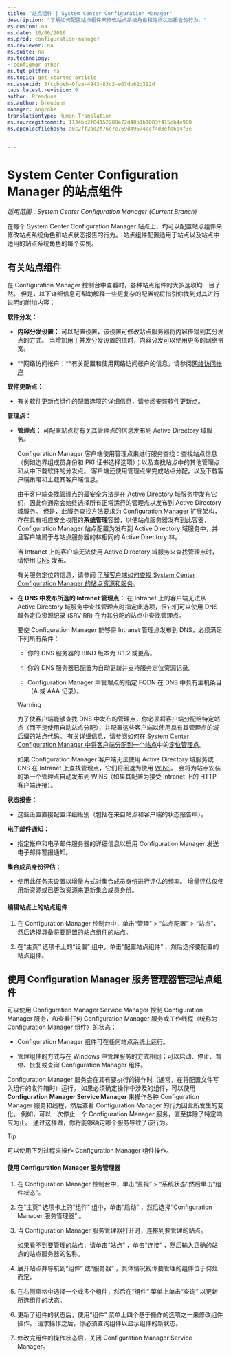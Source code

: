 ```yaml
---
title: "站点组件 | System Center Configuration Manager"
description: "了解如何配置站点组件来修改站点系统角色和站点状态报告的行为。"
ms.custom: na
ms.date: 10/06/2016
ms.prod: configuration-manager
ms.reviewer: na
ms.suite: na
ms.technology:
- configmgr-other
ms.tgt_pltfrm: na
ms.topic: get-started-article
ms.assetid: 5fccbbeb-0faa-4943-83c2-e67db62d392d
caps.latest.revision: 9
author: Brenduns
ms.author: brenduns
manager: angrobe
translationtype: Human Translation
ms.sourcegitcommit: 1134bb2f04152288e72d40b1b1083f415cb4e900
ms.openlocfilehash: a0c2ff2ad2f76e7e769d49674ccf4d3efe6b4f3e


---
```

# <a name="site-components-for-system-center-configuration-manager"></a>System Center Configuration Manager 的站点组件

*适用范围：System Center Configuration Manager (Current Branch)*

在每个 System Center Configuration Manager 站点上，均可以配置站点组件来修改站点系统角色和站点状态报告的行为。 站点组件配置适用于站点以及站点中适用的站点系统角色的每个实例。  

## <a name="about-site-components"></a>有关站点组件  
 在 Configuration Manager 控制台中查看时，各种站点组件的大多选项均一目了然。 但是，以下详细信息可帮助解释一些更复杂的配置或将指引你找到对其进行说明的附加内容：  

**软件分发：**  

-   **内容分发设置：**  可以配置设置，该设置可修改站点服务器将内容传输到其分发点的方式。 当增加用于并发分发设置的值时，内容分发可以使用更多的网络带宽。  

-   **网络访问帐户：**有关配置和使用网络访问帐户的信息，请参阅[网络访问帐户](../../../../core/plan-design/hierarchy/manage-accounts-to-access-content.md#bkmk_NAA)  

**软件更新点：**  

-   有关软件更新点组件的配置选项的详细信息，请参阅[安装软件更新点](../../../../sum/get-started/install-a-software-update-point.md)。  

**管理点：**  

-   **管理点：** 可配置站点将有关其管理点的信息发布到 Active Directory 域服务。  

     Configuration Manager 客户端使用管理点来进行服务查找：查找站点信息（例如边界组成员身份和 PKI 证书选择选项）；以及查找站点中的其他管理点和从中下载软件的分发点。 客户端还使用管理点来完成站点分配，以及下载客户端策略和上载其客户端信息。  

     由于客户端查找管理点的最安全方法是在 Active Directory 域服务中发布它们，因此你通常会始终选择所有正常运行的管理点以发布到 Active Directory 域服务。 但是，此服务查找方法要求为 Configuration Manager 扩展架构，存在具有相应安全权限的**系统管理**容器，以便站点服务器发布到此容器，Configuration Manager 站点配置为发布到 Active Directory 域服务中，并且客户端属于与站点服务器的林相同的 Active Directory 林。  

     当 Intranet 上的客户端无法使用 Active Directory 域服务来查找管理点时，请使用 [DNS](../../../../core/plan-design/hierarchy/understand-how-clients-find-site-resources-and-services.md#bkmk_dns) 发布。  

     有关服务定位的信息，请参阅 [了解客户端如何查找 System Center Configuration Manager 的站点资源和服务](../../../../core/plan-design/hierarchy/understand-how-clients-find-site-resources-and-services.md)。  

-   **在 DNS 中发布所选的 Intranet 管理点：** 在 Intranet 上的客户端无法从 Active Directory 域服务中查找管理点时指定此选项，但它们可以使用 DNS 服务定位资源记录 (SRV RR) 在为其分配的站点中查找管理点。  

    要使 Configuration Manager 能够将 Intranet 管理点发布到 DNS，必须满足下列所有条件：  

    -   你的 DNS 服务器的 BIND 版本为 8.1.2 或更高。  

    -   你的 DNS 服务器已配置为自动更新并支持服务定位资源记录。  

    -   Configuration Manager 中管理点的指定 FQDN 在 DNS 中具有主机条目（A 或 AAA 记录）。  

    > [!WARNING]  
    >  为了使客户端能够查找 DNS 中发布的管理点，你必须将客户端分配给特定站点（而不是使用自动站点分配），并配置这些客户端以使用具有其管理点的域后缀的站点代码。 有关详细信息，请参阅[如何在 System Center Configuration Manager 中将客户端分配到一个站点](../../../../core/clients/deploy/assign-clients-to-a-site.md)中的[定位管理点](../../../../core/clients/deploy/assign-clients-to-a-site.md#BKMK_LocatingMPs)。  

     如果 Configuration Manager 客户端无法使用 Active Directory 域服务或 DNS 在 Intranet 上查找管理点，它们将回退为使用 [WINS](../../../../core/plan-design/hierarchy/understand-how-clients-find-site-resources-and-services.md#bkmk_wins)。 会将为站点安装的第一个管理点自动发布到 WINS（如果其配置为接受 Intranet 上的 HTTP 客户端连接）。  

**状态报告：**  

-   这些设置直接配置详细级别（包括在来自站点和客户端的状态报告中）。  

**电子邮件通知：**  

-   指定帐户和电子邮件服务器的详细信息以启用 Configuration Manager 发送电子邮件警报通知。  

**集合成员身份评估：**  

-   使用此任务来设置以增量方式对集合成员身份进行评估的频率。 增量评估仅使用新资源或已更改资源来更新集合成员身份。  

#### <a name="to-edit-the-site-components-at-a-site"></a>编辑站点上的站点组件  

1.  在 Configuration Manager 控制台中，单击“管理” > “站点配置” > “站点”，然后选择具备将要配置的站点组件的站点。  

2.  在“主页”  选项卡上的“设置”  组中，单击“配置站点组件”  ，然后选择要配置的站点组件。  

##  <a name="a-namebkmkservicemgra-use-the-configuration-manager-service-manager-to-manage-site-components"></a><a name="BKMK_ServiceMgr"></a> 使用 Configuration Manager 服务管理器管理站点组件  
可以使用 Configuration Manager Service Manager 控制 Configuration Manager 服务，和查看任何 Configuration Manager 服务或工作线程（统称为 Configuration Manager 组件）的状态：  

-   Configuration Manager 组件可在任何站点系统上运行。  

-   管理组件的方式与在 Windows 中管理服务的方式相同；可以启动、停止、暂停、恢复或查询 Configuration Manager 组件。  

Configuration Manager 服务会在其有要执行的操作时（通常，在将配置文件写入组件的收件箱时）运行。 如果必须确定操作中涉及的组件，可以使用 **Configuration Manager Service Manager** 来操作各种 Configuration Manager 服务和线程，然后查看 Configuration Manager 的行为因此所发生的变化。 例如，可以一次停止一个 Configuration Manager 服务，直至排除了特定响应为止。 通过这样做，你将能够确定哪个服务导致了该行为。  

> [!TIP]  
>  可以使用下列过程来操作 Configuration Manager 组件操作。  

#### <a name="to-use-the-configuration-manager-service-manager"></a>使用 Configuration Manager 服务管理器  

1.  在 Configuration Manager 控制台中，单击“监视” >  “系统状态”然后单击“组件状态”。  

2.  在“主页”  选项卡上的“组件”  组中，单击“启动” ，然后选择“Configuration Manager 服务管理器” 。  

3.  当 Configuration Manager 服务管理器打开时，连接到要管理的站点。  

     如果看不到要管理的站点，请单击“站点” ，单击“连接” ，然后输入正确的站点的站点服务器的名称。  

4.  展开站点并导航到“组件”  或“服务器”  ，具体情况视你要管理的组件位于何处而定。  

5.  在右侧窗格中选择一个或多个组件，然后在“组件”  菜单上单击“查询”  以更新所选组件的状态。  

6.  更新了组件的状态后，使用“组件”  菜单上四个基于操作的选项之一来修改组件操作。 请求操作之后，你必须查询组件以显示组件的新状态。  

7.  修改完组件的操作状态后，关闭 Configuration Manager Service Manager。  



<!--HONumber=Nov16_HO1-->


